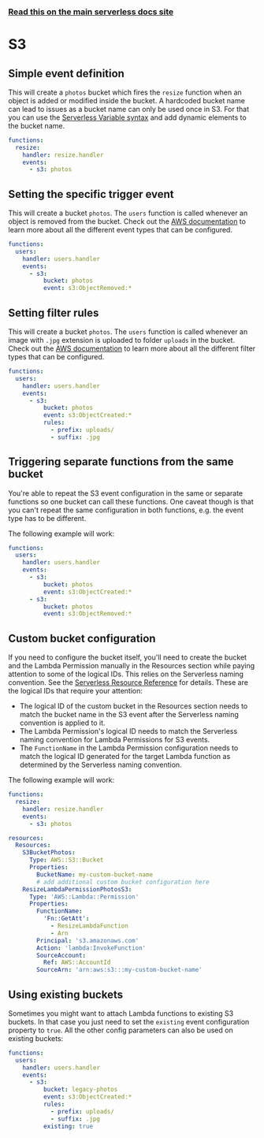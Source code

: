 <!--
title: Serverless Framework - AWS Lambda Events - S3
menuText: S3
menuOrder: 4
description:  Setting up AWS S3 Events with AWS Lambda via the Serverless Framework
layout: Doc
-->

<!-- DOCS-SITE-LINK:START automatically generated  -->

### [Read this on the main serverless docs site](https://www.serverless.com/framework/docs/providers/aws/events/s3)

<!-- DOCS-SITE-LINK:END -->

# S3

## Simple event definition

This will create a `photos` bucket which fires the `resize` function when an object is added or modified inside the bucket. A hardcoded bucket name can lead to issues as a bucket name can only be used once in S3. For that you can use the [Serverless Variable syntax](../guide/variables.md) and add dynamic elements to the bucket name.

```yaml
functions:
  resize:
    handler: resize.handler
    events:
      - s3: photos
```

## Setting the specific trigger event

This will create a bucket `photos`. The `users` function is called whenever an object is removed from the bucket. Check out the [AWS documentation](http://docs.aws.amazon.com/AmazonS3/latest/dev/NotificationHowTo.html#notification-how-to-event-types-and-destinations) to learn more about all the different event types that can be configured.

```yaml
functions:
  users:
    handler: users.handler
    events:
      - s3:
          bucket: photos
          event: s3:ObjectRemoved:*
```

## Setting filter rules

This will create a bucket `photos`. The `users` function is called whenever an image with `.jpg` extension is uploaded to folder `uploads` in the bucket. Check out the [AWS documentation](http://docs.aws.amazon.com/AmazonS3/latest/dev/NotificationHowTo.html#notification-how-to-filtering) to learn more about all the different filter types that can be configured.

```yaml
functions:
  users:
    handler: users.handler
    events:
      - s3:
          bucket: photos
          event: s3:ObjectCreated:*
          rules:
            - prefix: uploads/
            - suffix: .jpg
```

## Triggering separate functions from the same bucket

You're able to repeat the S3 event configuration in the same or separate functions so one bucket can call these functions. One caveat though is that you can't repeat the same configuration in both functions, e.g. the event type has to be different.

The following example will work:

```yaml
functions:
  users:
    handler: users.handler
    events:
      - s3:
          bucket: photos
          event: s3:ObjectCreated:*
      - s3:
          bucket: photos
          event: s3:ObjectRemoved:*
```

## Custom bucket configuration

If you need to configure the bucket itself, you'll need to create the bucket and the Lambda Permission manually in
the Resources section while paying attention to some of the logical IDs. This relies on the Serverless naming convention. See the [Serverless Resource Reference](../guide/resources/#aws-cloudformation-resource-reference) for details. These are the logical IDs that require your attention:

- The logical ID of the custom bucket in the Resources section needs to match the bucket name in the S3 event after the Serverless naming convention is applied to it.
- The Lambda Permission's logical ID needs to match the Serverless naming convention for Lambda Permissions for S3 events.
- The `FunctionName` in the Lambda Permission configuration needs to match the logical ID generated for the target Lambda function as determined by the Serverless naming convention.

The following example will work:

```yaml
functions:
  resize:
    handler: resize.handler
    events:
      - s3: photos

resources:
  Resources:
    S3BucketPhotos:
      Type: AWS::S3::Bucket
      Properties:
        BucketName: my-custom-bucket-name
        # add additional custom bucket configuration here
    ResizeLambdaPermissionPhotosS3:
      Type: 'AWS::Lambda::Permission'
      Properties:
        FunctionName:
          'Fn::GetAtt':
            - ResizeLambdaFunction
            - Arn
        Principal: 's3.amazonaws.com'
        Action: 'lambda:InvokeFunction'
        SourceAccount:
          Ref: AWS::AccountId
        SourceArn: 'arn:aws:s3:::my-custom-bucket-name'
```

## Using existing buckets

Sometimes you might want to attach Lambda functions to existing S3 buckets. In that case you just need to set the `existing` event configuration property to `true`. All the other config parameters can also be used on existing buckets:

```yaml
functions:
  users:
    handler: users.handler
    events:
      - s3:
          bucket: legacy-photos
          event: s3:ObjectCreated:*
          rules:
            - prefix: uploads/
            - suffix: .jpg
          existing: true
```
